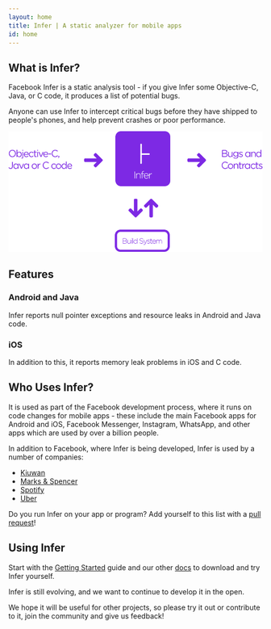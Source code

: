 ```yaml
---
layout: home
title: Infer | A static analyzer for mobile apps
id: home
---
```


## What is Infer?

Facebook Infer is a static analysis tool - if you give Infer some Objective-C, Java, or C code, it 
produces a list of potential bugs. 

Anyone can use Infer to intercept critical bugs before they have shipped to people's phones, and 
help prevent crashes or poor performance.

![Infer as part of the development process](static/images/Infer-landing.png)

## Features

### Android and Java
Infer reports null pointer exceptions and resource leaks in Android and Java code.
  
### iOS
In addition to this, it reports memory leak problems in iOS and C code.  

## Who Uses Infer?

It is used as part of the Facebook development process, where it runs on code changes for mobile 
apps - these include the main Facebook apps for Android and iOS, Facebook Messenger, Instagram, WhatsApp,
and other apps which are used by over a billion people.

In addition to Facebook, where Infer is being developed, Infer is used by a number of companies:

- [Kiuwan](https://www.kiuwan.com/)
- [Marks & Spencer](https://www.marksandspencer.com/)
- [Spotify](https://www.spotify.com/)
- [Uber](https://www.uber.com/)

Do you run Infer on your app or program? Add yourself to this list with a [pull request](https://github.com/facebook/infer/edit/gh-pages/index.md)!

## Using Infer

Start with the [Getting Started](docs/getting-started.html) guide and our other [docs](docs/) to download and try 
Infer yourself.

Infer is still evolving, and we want to continue to develop it in the open.

We hope it will be useful for other projects, so please try it out or contribute to it, join the 
community and give us feedback!
